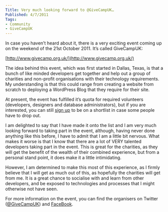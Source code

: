 ```yaml
---
Title: Very much looking forward to @GiveCampUK…
Published: 4/7/2011
Tags:
- Community
- GiveCampUK
---
```


In case you haven’t heard about it, there is a very exciting event coming up on the weekend of the 21st October 2011. It’s called GiveCampUK:

[http://www.givecamp.org.uk/](http://www.givecamp.org.uk/)

The idea behind this event, which was first started in Dallas, Texas, is that a bunch of like minded developers get together and help out a group of charities and non-profit organisations with their technology requirements. My understanding is that this could range from creating a website from scratch to deploying a WordPress Blog that they require for their site.

At present, the event has fulfilled it’s quota for required volunteers (developers, designers and database administrators), but if you are interested, you can still [sign up](http://www.givecamp.org.uk/volunteer) to be on a shortlist in case some people have to drop out.

I am delighted to say that I have made it onto the list and I am very much looking forward to taking part in the event, although, having never done anything like this before, I have to admit that I am a little bit nervous. What makes it worse is that I know that there are a lot of VERY talented developers taking part in the event. This is great for the charities, as they will get the benefit of the wealth of their combined experience, but from a personal stand point, it does make it a little intimidating.

However, I am determined to make this most of this experience, as I firmly believe that I will get as much out of this, as hopefully the charities will get from me. It is a great chance to socialise with and learn from other developers, and be exposed to technologies and processes that I might otherwise not have seen.

For more information on the event, you can find the organisers on Twitter ([@GiveCampUK](http://twitter.com/#!/givecampuk)) and [FaceBook](http://www.facebook.com/GiveCampUK).
